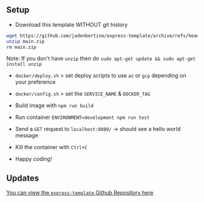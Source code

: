 ## Setup

- Download this template WITHOUT git history
```bash
wget https://github.com/jadenbertino/express-template/archive/refs/heads/main.zip
unzip main.zip
rm main.zip
```

Note: If you don't have `unzip` then do `sudo apt-get update && sudo apt-get install unzip`

- `docker/deploy.sh` > set deploy scripts to use `az` or `gcp` depending on your preference

- `docker/config.sh` > set the `SERVICE_NAME` & `DOCKER_TAG`

- Build image with `npm run build`

- Run container `ENVIRONMENT=development npm run test`

- Send a `GET` request to `localhost:8080/` -> should see a hello world message

- Kill the container with `Ctrl+C`

- Happy coding!

## Updates

[You can view the `express-template` Github Repository here](https://github.com/jadenbertino/express-template)
